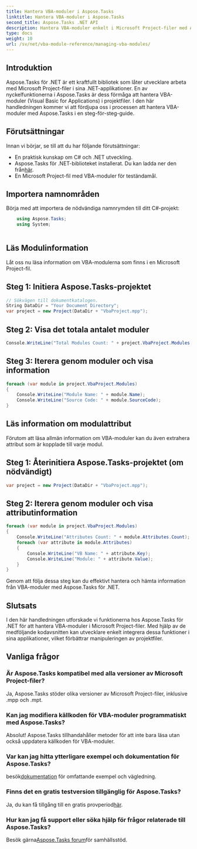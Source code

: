 ```yaml
---
title: Hantera VBA-moduler i Aspose.Tasks
linktitle: Hantera VBA-moduler i Aspose.Tasks
second_title: Aspose.Tasks .NET API
description: Hantera VBA-moduler enkelt i Microsoft Project-filer med Aspose.Tasks för .NET. Utforska steg-för-steg-vägledning och förbättra ditt utvecklingsarbetsflöde.
type: docs
weight: 10
url: /sv/net/vba-module-reference/managing-vba-modules/
---
```

## Introduktion
Aspose.Tasks för .NET är ett kraftfullt bibliotek som låter utvecklare arbeta med Microsoft Project-filer i sina .NET-applikationer. En av nyckelfunktionerna i Aspose.Tasks är dess förmåga att hantera VBA-moduler (Visual Basic for Applications) i projektfiler. I den här handledningen kommer vi att fördjupa oss i processen att hantera VBA-moduler med Aspose.Tasks i en steg-för-steg-guide.
## Förutsättningar
Innan vi börjar, se till att du har följande förutsättningar:
- En praktisk kunskap om C# och .NET utveckling.
-  Aspose.Tasks för .NET-biblioteket installerat. Du kan ladda ner den från[här](https://releases.aspose.com/tasks/net/).
- En Microsoft Project-fil med VBA-moduler för teständamål.
## Importera namnområden
Börja med att importera de nödvändiga namnrymden till ditt C#-projekt:
```csharp
    using Aspose.Tasks;
    using System;
    
```
## Läs Modulinformation
Låt oss nu läsa information om VBA-modulerna som finns i en Microsoft Project-fil.
## Steg 1: Initiera Aspose.Tasks-projektet
```csharp
// Sökvägen till dokumentkatalogen.
String DataDir = "Your Document Directory";
var project = new Project(DataDir + "VbaProject.mpp");
```
## Steg 2: Visa det totala antalet moduler
```csharp
Console.WriteLine("Total Modules Count: " + project.VbaProject.Modules.Count);
```
## Steg 3: Iterera genom moduler och visa information
```csharp
foreach (var module in project.VbaProject.Modules)
{
    Console.WriteLine("Module Name: " + module.Name);
    Console.WriteLine("Source Code: " + module.SourceCode);
}
```
## Läs information om modulattribut
Förutom att läsa allmän information om VBA-moduler kan du även extrahera attribut som är kopplade till varje modul.
## Steg 1: Återinitiera Aspose.Tasks-projektet (om nödvändigt)
```csharp
var project = new Project(DataDir + "VbaProject.mpp");
```
## Steg 2: Iterera genom moduler och visa attributinformation
```csharp
foreach (var module in project.VbaProject.Modules)
{
    Console.WriteLine("Attributes Count: " + module.Attributes.Count);
    foreach (var attribute in module.Attributes)
    {
        Console.WriteLine("VB Name: " + attribute.Key);
        Console.WriteLine("Module: " + attribute.Value);
    }
}
```
Genom att följa dessa steg kan du effektivt hantera och hämta information från VBA-moduler med Aspose.Tasks för .NET.
## Slutsats
I den här handledningen utforskade vi funktionerna hos Aspose.Tasks för .NET för att hantera VBA-moduler i Microsoft Project-filer. Med hjälp av de medföljande kodavsnitten kan utvecklare enkelt integrera dessa funktioner i sina applikationer, vilket förbättrar manipuleringen av projektfiler.

## Vanliga frågor
### Är Aspose.Tasks kompatibel med alla versioner av Microsoft Project-filer?
Ja, Aspose.Tasks stöder olika versioner av Microsoft Project-filer, inklusive .mpp och .mpt.
### Kan jag modifiera källkoden för VBA-moduler programmatiskt med Aspose.Tasks?
Absolut! Aspose.Tasks tillhandahåller metoder för att inte bara läsa utan också uppdatera källkoden för VBA-moduler.
### Var kan jag hitta ytterligare exempel och dokumentation för Aspose.Tasks?
 besök[dokumentation](https://reference.aspose.com/tasks/net/) för omfattande exempel och vägledning.
### Finns det en gratis testversion tillgänglig för Aspose.Tasks?
 Ja, du kan få tillgång till en gratis provperiod[här](https://releases.aspose.com/).
### Hur kan jag få support eller söka hjälp för frågor relaterade till Aspose.Tasks?
 Besök gärna[Aspose.Tasks forum](https://forum.aspose.com/c/tasks/15)för samhällsstöd.